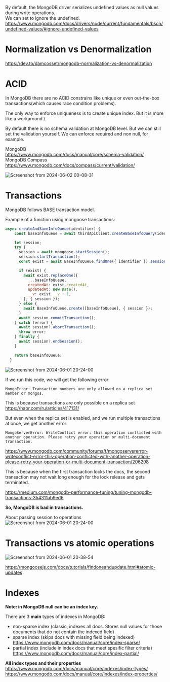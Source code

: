 By default, the MongoDB driver serializes undefined values as null values during write operations.\
We can set to ignore the undefined.\
https://www.mongodb.com/docs/drivers/node/current/fundamentals/bson/undefined-values/#ignore-undefined-values

# Normalization vs Denormalization

https://dev.to/damcosset/mongodb-normalization-vs-denormalization

# ACID

In MongoDB there are no ACID constrains like unique or even out-the-box transactions(which causes race condition problems).

The only way to enforce uniqueness is to create unique index. But it is more like a workaround.\

By default there is no schema validation at MongoDB level.
But we can still set the validation yourself. We can enforce required and non null, for example.

MongoDB\
https://www.mongodb.com/docs/manual/core/schema-validation/ \
MongoDB Compass\
https://www.mongodb.com/docs/compass/current/validation/

![Screenshot from 2024-06-02 00-08-31](https://github.com/VIK2395/Databases/assets/50545334/7a70d3be-2ce5-4eac-a760-993e73825834)

# Transactions

MongoDB follows BASE transaction model.

Example of a function using mongoose transactions:
```javascript
async createAndSaveInfoQueue(identifier) {
    const baseInfoQueue = await thirdApiClient.createBaseInfoQuery(identifier);

    let session;
    try {
      session = await mongoose.startSession();
      session.startTransaction();
      const exist = await BaseInfoQueue.findOne({ identifier }).session(session);

      if (exist) {
        await exist.replaceOne({
          ...baseInfoQueue,
          createdAt: exist.createdAt,
          updatedAt: new Date(),
          __v: exist.__v + 1,
        }, { session });
      } else {
        await BaseInfoQueue.create([baseInfoQueue], { session });
      }
      await session.commitTransaction();
    } catch (error) {
      await session?.abortTransaction();
      throw error;
    } finally {
      await session?.endSession();
    }

    return baseInfoQueue;
  }
```

![Screenshot from 2024-06-01 20-24-00](https://github.com/VIK2395/Databases/assets/50545334/28e4ff71-e9ab-45b2-b2ae-9c3a4bb815cd)

If we run this code, we will get the following error:

```MongoError: Transaction numbers are only allowed on a replica set member or mongos.```

This is because transactions are only possible on a replica set https://habr.com/ru/articles/417131/

But even when the replica set is enabled, and we run multiple transactions at once, we get another error:

```MongoServerError: WriteConflict error: this operation conflicted with another operation. Please retry your operation or multi-document transaction.```

https://www.mongodb.com/community/forums/t/mongoservererror-writeconflict-error-this-operation-conflicted-with-another-operation-please-retry-your-operation-or-multi-document-transaction/206298

This is because when the first transaction locks the docs, the second transaction may not wait long enough for the lock release and gets terminated.

https://medium.com/mongodb-performance-tuning/tuning-mongodb-transactions-354311ab9ed6

__So, MongoDB is bad in transactions.__

About passing session to operations\
![Screenshot from 2024-06-01 20-24-00](https://github.com/VIK2395/Databases/assets/50545334/28e4ff71-e9ab-45b2-b2ae-9c3a4bb815cd)

# Transactions vs atomic operations

![Screenshot from 2024-06-01 20-38-54](https://github.com/VIK2395/Databases/assets/50545334/8dbf8e23-23cd-4fbc-a4cc-822c40829db4)

https://mongoosejs.com/docs/tutorials/findoneandupdate.html#atomic-updates

# Indexes

__Note: in MongoDB null can be an index key.__

There are 3 __main__ types of indexes in MongoDB:
- non-sparse index (classic, indexes all docs. Stores null values for those documents that do not contain the indexed field)
- sparse index (skips docs with missing field being indexed) https://www.mongodb.com/docs/manual/core/index-sparse/
- partial index (include in index docs that meet spesific filter criteria) https://www.mongodb.com/docs/manual/core/index-partial/

__All index types and their properties__\
https://www.mongodb.com/docs/manual/core/indexes/index-types/ \
https://www.mongodb.com/docs/manual/core/indexes/index-properties/
